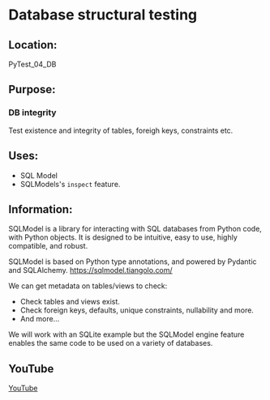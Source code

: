 # Database structural testing

## Location: 

PyTest_04_DB

## Purpose: 

### DB integrity

Test existence and integrity of tables, foreigh keys, constraints etc.

## Uses: 

- SQL Model
- SQLModels's `inspect` feature.

## Information:

SQLModel is a library for interacting with SQL databases from Python code, with Python objects. It is designed to be intuitive, easy to use, highly compatible, and robust.

SQLModel is based on Python type annotations, and powered by Pydantic and SQLAlchemy. https://sqlmodel.tiangolo.com/

We can get metadata on tables/views to check:

- Check tables and views exist.
- Check foreign keys, defaults, unique constraints, nullability and more.
- And more...

We will work with an SQLite example but the SQLModel engine feature enables the same code to be used on a variety of databases.

## YouTube

[YouTube](https://youtu.be/vcRB_pg__AQ)